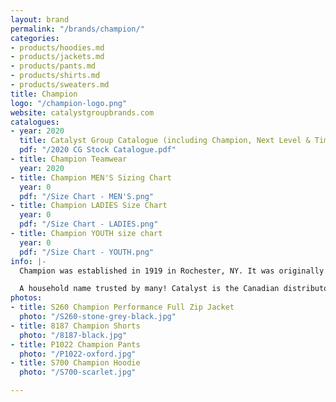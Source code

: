 ```yaml
---
layout: brand
permalink: "/brands/champion/"
categories:
- products/hoodies.md
- products/jackets.md
- products/pants.md
- products/shirts.md
- products/sweaters.md
title: Champion
logo: "/champion-logo.png"
website: catalystgroupbrands.com
catalogues:
- year: 2020
  title: Catalyst Group Catalogue (including Champion, Next Level & Timberlea)
  pdf: "/2020 CG Stock Catalogue.pdf"
- title: Champion Teamwear
  year: 2020
- title: Champion MEN'S Sizing Chart
  year: 0
  pdf: "/Size Chart - MEN'S.png"
- title: Champion LADIES Size Chart
  year: 0
  pdf: "/Size Chart - LADIES.png"
- title: Champion YOUTH size chart
  year: 0
  pdf: "/Size Chart - YOUTH.png"
info: |-
  Champion was established in 1919 in Rochester, NY. It was originally named Knickerbocker Knitting Mills :)

  A household name trusted by many! Catalyst is the Canadian distributor for Champion.
photos:
- title: S260 Champion Performance Full Zip Jacket
  photo: "/S260-stone-grey-black.jpg"
- title: 8187 Champion Shorts
  photo: "/8187-black.jpg"
- title: P1022 Champion Pants
  photo: "/P1022-oxford.jpg"
- title: S700 Champion Hoodie
  photo: "/S700-scarlet.jpg"

---
```

